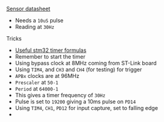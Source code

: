 [Sensor datasheet](https://cdn.sparkfun.com/datasheets/Sensors/Proximity/HCSR04.pdf)
- Needs a `10uS` pulse
- Reading at `30Hz`

Tricks

- [Useful stm32 timer formulas](http://www.st.com/content/ccc/resource/training/technical/product_training/group0/2d/93/74/3f/33/83/47/95/STM32F7_WDG_TIMERS_GPTIM/files/STM32F7_WDG_TIMERS_GPTIM.pdf/_jcr_content/translations/en.STM32F7_WDG_TIMERS_GPTIM.pdf)
- Remember to start the timer
- Using bypass clock at 8MHz coming from ST-Link board
- Using `TIM4`, and `CH3` and `CH4` (for testing) for trigger
- `APBx` clocks are at 96MHz
- `Prescaler` at `50-1`
- `Period` at `64000-1`
- This gives a timer frequency of `30Hz`
- Pulse is set to `19200` giving a 10ms pulse on `PD14`
- Using `TIM4`, `CH1`, `PD12` for input capture, set to falling edge
- 